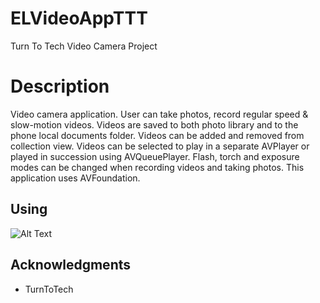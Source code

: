 # ELVideoAppTTT
Turn To Tech Video Camera Project

# Description

Video camera application. User can take photos, record regular speed & slow-motion videos. Videos are saved to both photo library and to 
the phone local documents folder. Videos can be added and removed from collection view. Videos can be selected to play in a separate AVPlayer
or played in succession using AVQueuePlayer. Flash, torch and exposure modes can be changed when recording videos and taking photos.
This application uses AVFoundation.

## Using

![Alt Text](https://github.com/EduardLev/ELVideoAppTTT/raw/master/ELVideoAppTTT.gif)

## Acknowledgments

* TurnToTech

